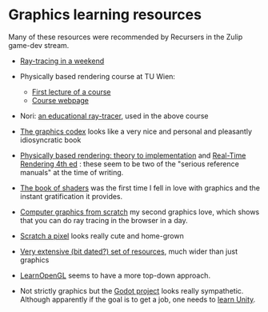 # Graphics learning resources

Many of these resources were recommended by Recursers in the Zulip game-dev stream.

* [Ray-tracing in a weekend](https://raytracing.github.io/books/RayTracingInOneWeekend.html)

* Physically based rendering course at TU Wien:

  * [First lecture of a course](https://www.youtube.com/watch?v=5sY_hoh_IDc)
  * [Course webpage](https://www.cg.tuwien.ac.at/courses/Rendering/VU/2021S)

* Nori: [an educational ray-tracer](https://wjakob.github.io/nori/), used in the above course

* [The graphics codex](https://graphicscodex.com/)
  looks like a very nice and personal and pleasantly idiosyncratic book

* [Physically based rendering: theory to implementation](https://www.pbrt.org/) and [Real-Time Rendering 4th ed](http://www.realtimerendering.com/index.html) : these seem to be two of the "serious reference manuals" at the time of writing.

* [The book of shaders](https://thebookofshaders.com) was the first time I fell in love with graphics and the instant gratification it provides.

* [Computer graphics from scratch](https://gabrielgambetta.com/computer-graphics-from-scratch/) my second graphics love, which shows that you can do ray tracing in the browser in a day.

* [Scratch a pixel](https://www.scratchapixel.com) looks really cute and home-grown

* [Very extensive (bit dated?) set of resources](https://github.com/miloyip/game-programmer), much wider than just graphics

* [LearnOpenGL](https://learnopengl.com/) seems to have a more top-down approach.

* Not strictly graphics but the [Godot project](https://godotengine.org/) looks really sympathetic. Although apparently if the goal is to get a job, one needs to [learn Unity](https://learn.unity.com/).
